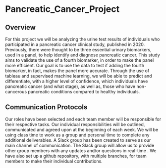 # Pancreatic_Cancer_Project

## Overview

For this project we will be analyzing the urine test results of individuals who participated in a pancreatic cancer clinical study, published in 2020. Previously, there were thought to be three essential urinary biomarkers, used in a panel, to help identify and diagnose pancreatic cancer. This study aims to validate the use of a fourth  biomarker, in order to make the panel more efficient. Our goal is to use the data to test if adding the fourth biomarker, in fact,  makes the panel more accurate. Through the use of tableau and supervised machine learning, we will be able to predict and differentiate, with a higher level of confidence, which individuals have pancreatic cancer (and what stage), as well as, those who have non-cancerous pancreatic conditions compared to healthy individuals.   

## Communication Protocols

Our roles have been selected and each team member will be responsible for their respective tasks. Our individual responsibilities will be outlined, communicated and agreed upon at the beginning of each week. We will be using class time to work as a group and personal time to complete any additional deliverables. A Slack group has been created to serve as our main channel of communication. The Slack group will allow us to provide other group members with any updates and/or questions in real-time . We have also set up a github repository, with multiple branches, for team members to make their individual contributions.
